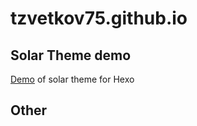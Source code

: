 # tzvetkov75.github.io

## Solar Theme demo 

[Demo](https://tzvetkov75.github.io/demo_blog/public/) of solar theme for Hexo

## Other


